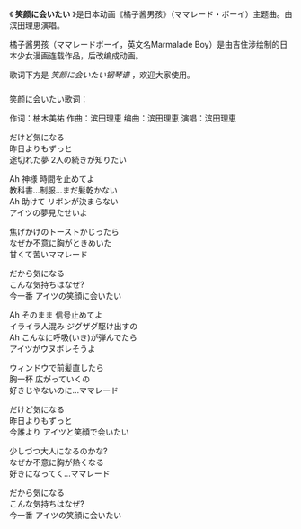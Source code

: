

《 **笑颜に会いたい** 》是日本动画《橘子酱男孩》（ママレード・ボーイ）主题曲。由滨田理恵演唱。

  

橘子酱男孩（ママレードボーイ，英文名Marmalade Boy）是由吉住涉绘制的日本少女漫画连载作品，后改编成动画。

  

歌词下方是 _笑颜に会いたい钢琴谱_ ，欢迎大家使用。

###  
笑颜に会いたい歌词：

作词：柚木美祐 作曲：滨田理恵 编曲：滨田理恵 演唱：滨田理恵  
  
  
だけど気になる  
昨日よりもずっと  
途切れた夢 2人の続きが知りたい

Ah 神様 時間を止めてよ  
教科書…制服…まだ髪乾かない  
Ah 助けて リボンが決まらない  
アイツの夢見たせいよ

焦げかけのトーストかじったら  
なぜか不意に胸がときめいた  
甘くて苦いママレード

だから気になる  
こんな気持ちはなぜ?  
今一番 アイツの笑顔に会いたい

Ah そのまま 信号止めてよ  
イライラ人混み ジグザグ駆け出すの  
Ah こんなに呼吸(いき)が弾んでたら  
アイツがウヌボレそうよ

ウィンドウで前髪直したら  
胸一杯 広がっていくの  
好きじやないのに…ママレード

だけど気になる  
昨日よりもずっと  
今誰より アイツと笑顔で会いたい

少しづつ大人になるのかな?  
なぜか不意に胸が熱くなる  
好きになってく…ママレード

だから気になる  
こんな気持ちはなぜ?  
今一番 アイツの笑顔に会いたい

  
  

